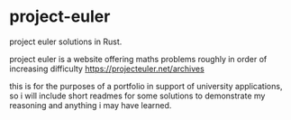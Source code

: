 # project-euler
project euler solutions in Rust. 

project euler is a website offering maths problems roughly in order of increasing difficulty
https://projecteuler.net/archives

this is for the purposes of a portfolio in support of university applications, so i will
include short readmes for some solutions to demonstrate my reasoning and anything i may have
learned. 
